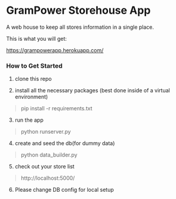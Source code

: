 # GramPower Storehouse  App

A web house to keep all stores information in a single place.

This is what you will get:

https://grampowerapp.herokuapp.com/


### How to Get Started

1. clone this repo

2. install all the necessary packages (best done inside of a virtual environment)
> pip install -r requirements.txt

3. run the app
> python runserver.py

4. create and seed the db(for dummy data)  
>python data_builder.py

5. check out your store list
> http://localhost:5000/

6. Please change DB config for local setup
 

